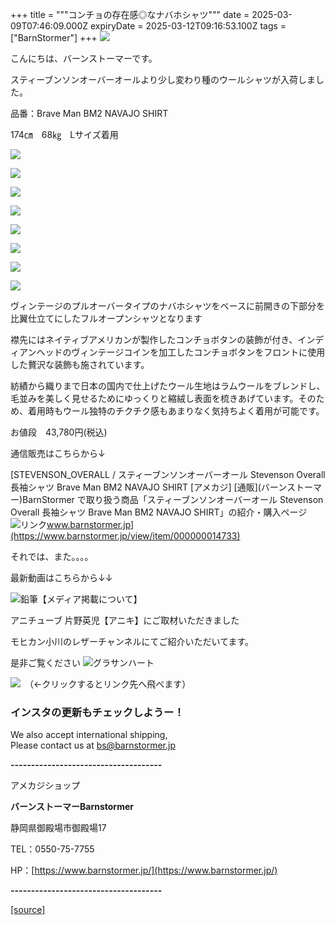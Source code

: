 +++
title = """コンチョの存在感◎なナバホシャツ"""
date = 2025-03-09T07:46:09.000Z
expiryDate = 2025-03-12T09:16:53.100Z
tags = ["BarnStormer"]
+++
[![](https://stat.ameba.jp/user_images/20231023/16/barnstormer-go/b2/03/p/o0420015015354743273.png)](https://ameblo.jp/barnstormer-go/entry-12825670498.html)

こんにちは、バーンストーマーです。

スティーブンソンオーバーオールより少し変わり種のウールシャツが入荷しました。

品番：Brave Man BM2 NAVAJO SHIRT

174㎝　68㎏　Lサイズ着用

[![](https://stat.ameba.jp/user_images/20250309/16/barnstormer-go/21/54/j/o0700046615552647759.jpg)](https://stat.ameba.jp/user_images/20250309/16/barnstormer-go/21/54/j/o0700046615552647759.jpg)

[![](https://stat.ameba.jp/user_images/20250309/16/barnstormer-go/c0/62/j/o0466070015552647768.jpg)](https://stat.ameba.jp/user_images/20250309/16/barnstormer-go/c0/62/j/o0466070015552647768.jpg)

[![](https://stat.ameba.jp/user_images/20250309/16/barnstormer-go/68/7d/j/o0466070015552647771.jpg)](https://stat.ameba.jp/user_images/20250309/16/barnstormer-go/68/7d/j/o0466070015552647771.jpg)

[![](https://stat.ameba.jp/user_images/20250309/16/barnstormer-go/ed/08/j/o0466070015552647776.jpg)](https://stat.ameba.jp/user_images/20250309/16/barnstormer-go/ed/08/j/o0466070015552647776.jpg)

[![](https://stat.ameba.jp/user_images/20250309/16/barnstormer-go/a0/49/j/o0466070015552647757.jpg)](https://stat.ameba.jp/user_images/20250309/16/barnstormer-go/a0/49/j/o0466070015552647757.jpg)

[![](https://stat.ameba.jp/user_images/20250309/16/barnstormer-go/ef/b7/j/o0700046615552647761.jpg)](https://stat.ameba.jp/user_images/20250309/16/barnstormer-go/ef/b7/j/o0700046615552647761.jpg)

[![](https://stat.ameba.jp/user_images/20250309/16/barnstormer-go/bd/70/j/o0700046615552647765.jpg)](https://stat.ameba.jp/user_images/20250309/16/barnstormer-go/bd/70/j/o0700046615552647765.jpg)

[![](https://stat.ameba.jp/user_images/20250309/16/barnstormer-go/5f/ac/j/o0700046615552647766.jpg)](https://stat.ameba.jp/user_images/20250309/16/barnstormer-go/5f/ac/j/o0700046615552647766.jpg)

ヴィンテージのプルオーバータイプのナバホシャツをベースに前開きの下部分を比翼仕立てにしたフルオープンシャツとなります

襟先にはネイティブアメリカンが製作したコンチョボタンの装飾が付き、インディアンヘッドのヴィンテージコインを加工したコンチョボタンをフロントに使用した贅沢な装飾も施されています。

紡績から織りまで日本の国内で仕上げたウール生地はラムウールをブレンドし、毛並みを美しく見せるためにゆっくりと縮絨し表面を梳きあげています。そのため、着用時もウール独特のチクチク感もあまりなく気持ちよく着用が可能です。

お値段　43,780円(税込)

通信販売はこちらから↓

[STEVENSON\_OVERALL / スティーブンソンオーバーオール Stevenson Overall 長袖シャツ Brave Man BM2 NAVAJO SHIRT \[アメカジ\] \[通販\](バーンストーマー)BarnStormer で取り扱う商品「スティーブンソンオーバーオール Stevenson Overall 長袖シャツ Brave Man BM2 NAVAJO SHIRT」の紹介・購入ページ![リンク](https://c.stat100.ameba.jp/ameblo/symbols/v3.20.0/svg/gray/editor_link.svg)www.barnstormer.jp](https://www.barnstormer.jp/view/item/000000014733)

それでは、また。。。。

最新動画はこちらから↓↓

![鉛筆](https://stat100.ameba.jp/blog/ucs/img/char/char3/519.png)【メディア掲載について】

アニチューブ 片野英児【アニキ】にご取材いただきました

モヒカン小川のレザーチャンネルにてご紹介いただいてます。

是非ご覧ください ![グラサンハート](https://stat100.ameba.jp/blog/ucs/img/char/char3/148.png)

[![](https://stat.ameba.jp/user_images/20230412/16/barnstormer-go/6a/23/p/o0108010815269242493.png)](https://www.instagram.com/barnstormer_daily/)　（←クリックするとリンク先へ飛べます）

### インスタの更新もチェックしようー！

We also accept international shipping,  
Please contact us at bs@barnstormer.jp

**\-------------------------------------**

アメカジショップ

**バーンストーマーBarnstormer**

静岡県御殿場市御殿場17

TEL：0550-75-7755

HP：[https://www.barnstormer.jp/](https://www.barnstormer.jp/)

**\-------------------------------------**

[[source]](https://ameblo.jp/barnstormer-go/entry-12889281232.html)
